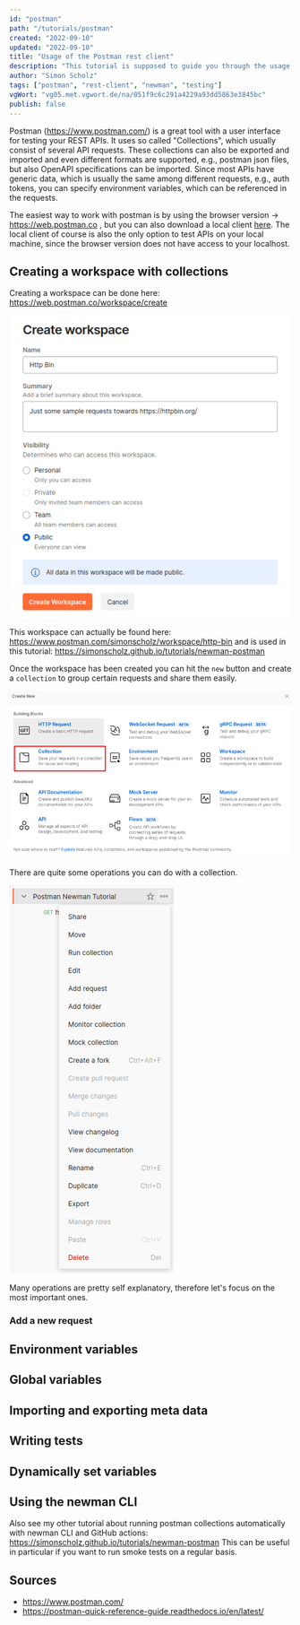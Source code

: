 ```yaml
---
id: "postman"
path: "/tutorials/postman"
created: "2022-09-10"
updated: "2022-09-10"
title: "Usage of the Postman rest client"
description: "This tutorial is supposed to guide you through the usage and configuration of the Postman rest client user interface. Creating collections with requests and setting up variables and running tests will also be covered"
author: "Simon Scholz"
tags: ["postman", "rest-client", "newman", "testing"]
vgWort: "vg05.met.vgwort.de/na/051f9c6c291a4229a93dd5863e3845bc"
publish: false
---
```


Postman (https://www.postman.com/) is a great tool with a user interface for testing your REST APIs.
It uses so called "Collections", which usually consist of several API requests.
These collections can also be exported and imported and even different formats are supported, e.g., postman json files, but also OpenAPI specifications can be imported.
Since most APIs have generic data, which is usually the same among different requests, e.g., auth tokens, you can specify environment variables, which can be referenced in the requests.

The easiest way to work with postman is by using the browser version -> https://web.postman.co , but you can also download a local client [here](https://www.postman.com/downloads/).
The local client of course is also the only option to test APIs on your local machine, since the browser version does not have access to your localhost.

## Creating a workspace with collections

Creating a workspace can be done here: https://web.postman.co/workspace/create

![Create Postman Workspace for http bin](./create-workspace.png)

This workspace can actually be found here: https://www.postman.com/simonscholz/workspace/http-bin and is used in this tutorial: https://simonscholz.github.io/tutorials/newman-postman

Once the workspace has been created you can hit the `new` button and create a `collection` to group certain requests and share them easily.

![Create Postman Collection for http bin](./create-collection.png)

There are quite some operations you can do with a collection.

![DropDown Menu of a Postman Collection](./collection-dropdown.png)

Many operations are pretty self explanatory, therefore let's focus on the most important ones.

### Add a new request

## Environment variables

## Global variables

## Importing and exporting meta data

## Writing tests

## Dynamically set variables

## Using the newman CLI

Also see my other tutorial about running postman collections automatically with newman CLI and GitHub actions: https://simonscholz.github.io/tutorials/newman-postman
This can be useful in particular if you want to run smoke tests on a regular basis.

## Sources

- https://www.postman.com/
- https://postman-quick-reference-guide.readthedocs.io/en/latest/
